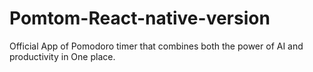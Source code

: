 # Pomtom-React-native-version
Official App of Pomodoro timer that combines both the power of AI and productivity in One place.
